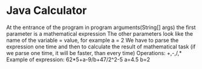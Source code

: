 # Java Calculator
At the entrance of the program in program arguments(String[] args) the first parameter is a mathematical expression
The other parameters look like the name of the variable = value, for example a = 2
We have to parse the expression one time and then to calculate the result of mathematical task
(if we parse one time, it will be faster, than every time)
Operations: +,-,/,*
Example of expression: 62*5+a-9/b+47/2^2-5 a=4.5 b=2
